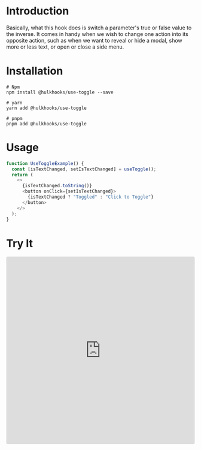 # Introduction
Basically, what this hook does is switch a parameter's true or false value to the inverse. It comes in handy when we wish to change one action into its opposite action, such as when we want to reveal or hide a modal, show more or less text, or open or close a side menu.

# Installation
```
# Npm
npm install @hulkhooks/use-toggle --save
```

```
# yarn
yarn add @hulkhooks/use-toggle
```

```
# pnpm
pnpm add @hulkhooks/use-toggle
```


# Usage
```js
function UseToggleExample() {
  const [isTextChanged, setIsTextChanged] = useToggle();
  return (
    <>
      {isTextChanged.toString()}
      <button onClick={setIsTextChanged}>
        {isTextChanged ? "Toggled" : "Click to Toggle"}
      </button>
    </>
  );
}
```

# Try It
<iframe src="https://codesandbox.io/embed/objective-darkness-jixj5i?fontsize=14&hidenavigation=1&theme=dark"
     style="width:100%; height:500px; border:0; border-radius: 4px; overflow:hidden;"
     title="objective-darkness-jixj5i"
     allow="accelerometer; ambient-light-sensor; camera; encrypted-media; geolocation; gyroscope; hid; microphone; midi; payment; usb; vr; xr-spatial-tracking"
     sandbox="allow-forms allow-modals allow-popups allow-presentation allow-same-origin allow-scripts"
   ></iframe>